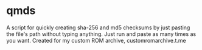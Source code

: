 # qmds
A script for quickly creating sha-256 and md5 checksums by just pasting the file's path without typing anything. Just run and paste as many times as you want. Created for my custom ROM archive, customromarchive.t.me
